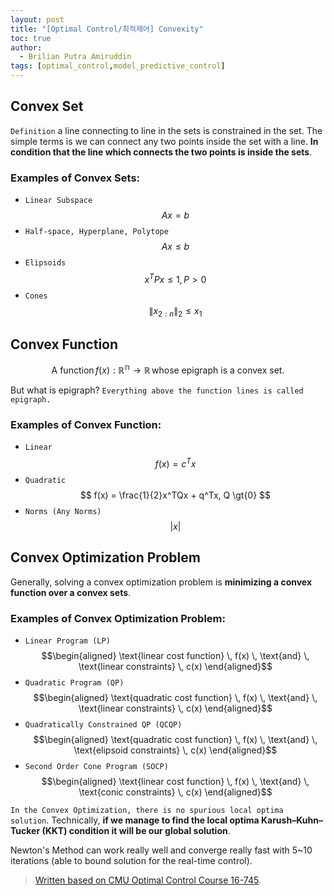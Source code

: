```yaml
---
layout: post
title: "[Optimal Control/최적제어] Convexity"
toc: true
author:
  - Brilian Putra Amiruddin
tags: [optimal_control,model_predictive_control]
---
```


## Convex Set
`Definition` a line connecting to line in the sets is constrained in the set. The simple terms is we can connect any two points inside the set with a line. **In condition that the line which connects the two points is inside the sets**.

### Examples of Convex Sets:
- `Linear Subspace` $$ Ax =b $$
- `Half-space, Hyperplane, Polytope` $$ Ax \leq{b} $$
- `Elipsoids` $$ x^TPx \leq 1, P \gt 0 $$
- `Cones` $$ \| x_{2:n}\|_2 \leq  x_1  $$

## Convex Function
$$ \text{A function} \, f(x) :  \mathbb{R^n} \rightarrow \mathbb{R} \, \text{whose epigraph is a convex set.} $$

But what is epigraph? `Everything above the function lines is called epigraph.`

### Examples of Convex Function:
- `Linear` $$f(x) = c^Tx $$
- `Quadratic` $$ f(x) = \frac{1}{2}x^TQx + q^Tx, Q \gt{0} $$
- `Norms (Any Norms)` $$  \lvert x \rvert $$

## Convex Optimization Problem
Generally, solving a convex optimization problem is **minimizing a convex function over a convex sets**. 
### Examples of Convex Optimization Problem:
- `Linear Program (LP)` $$\begin{aligned}  \text{linear cost function} \, f(x) \, \text{and} \, \text{linear constraints} \, c(x) \end{aligned}$$
- `Quadratic Program (QP)` $$\begin{aligned}  \text{quadratic cost function} \, f(x) \, \text{and} \, \text{linear constraints} \, c(x) \end{aligned}$$
- `Quadratically Constrained QP (QCQP)` $$\begin{aligned}  \text{quadratic cost function} \, f(x) \, \text{and} \, \text{elipsoid constraints} \, c(x) \end{aligned}$$
- `Second Order Cone Program (SOCP)` $$\begin{aligned}  \text{linear cost function} \, f(x) \, \text{and} \, \text{conic constraints} \, c(x) \end{aligned}$$

`In the Convex Optimization, there is no spurious local optima solution`. Technically, **if we manage to find the local optima Karush–Kuhn–Tucker (KKT) condition it will be our global solution**.

Newton's Method can work really well and converge really fast with 5~10 iterations (able to bound solution for the real-time control).
> [Written based on CMU Optimal Control Course 16-745](https://www.youtube.com/playlist?list=PLZnJoM76RM6KugDT9sw5zhAmqKnGeoLRa).
